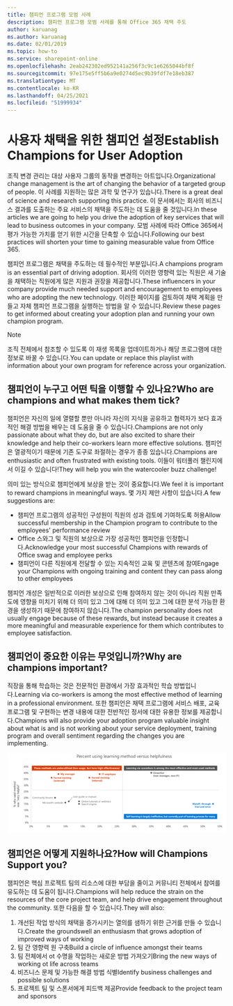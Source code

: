 ```yaml
---
title: 챔피언 프로그램 모범 사례
description: 챔피언 프로그램 모범 사례를 통해 Office 365 채택 주도
author: karuanag
ms.author: karuanag
ms.date: 02/01/2019
ms.topic: how-to
ms.service: sharepoint-online
ms.openlocfilehash: 2eab242302ed952141a256f3c9c1e6265044bf8f
ms.sourcegitcommit: 97e175e5ff5b6a9e0274d5ec9b39fdf7e18eb387
ms.translationtype: MT
ms.contentlocale: ko-KR
ms.lasthandoff: 04/25/2021
ms.locfileid: "51999934"
---
```

# <a name="establish-champions-for-user-adoption"></a><span data-ttu-id="6a18f-103">사용자 채택을 위한 챔피언 설정</span><span class="sxs-lookup"><span data-stu-id="6a18f-103">Establish Champions for User Adoption</span></span> 

<span data-ttu-id="6a18f-104">조직 변경 관리는 대상 사용자 그룹의 동작을 변경하는 아트입니다.</span><span class="sxs-lookup"><span data-stu-id="6a18f-104">Organizational change management is the art of changing the behavior of a targeted group of people.</span></span> <span data-ttu-id="6a18f-105">이 사례를 지원하는 많은 과학 및 연구가 있습니다.</span><span class="sxs-lookup"><span data-stu-id="6a18f-105">There is a great deal of science and research supporting this practice.</span></span> <span data-ttu-id="6a18f-106">이 문서에서는 회사의 비즈니스 결과를 도출하는 주요 서비스의 채택을 주도하는 데 도움을 줄 것입니다.</span><span class="sxs-lookup"><span data-stu-id="6a18f-106">In these articles we are going to help you drive the adoption of key services that will lead to business outcomes in your company.</span></span>  <span data-ttu-id="6a18f-107">모범 사례에 따라 Office 365에서 평가 가능한 가치를 얻기 위한 시간을 단축할 수 있습니다.</span><span class="sxs-lookup"><span data-stu-id="6a18f-107">Following our best practices will shorten your time to gaining measurable value from Office 365.</span></span>  

<span data-ttu-id="6a18f-108">챔피언 프로그램은 채택을 주도하는 데 필수적인 부분입니다.</span><span class="sxs-lookup"><span data-stu-id="6a18f-108">A champions program is an essential part of driving adoption.</span></span> <span data-ttu-id="6a18f-109">회사의 이러한 영향력 있는 직원은 새 기술을 채택하는 직원에게 많은 지원과 권장을 제공합니다.</span><span class="sxs-lookup"><span data-stu-id="6a18f-109">These influencers in your company provide much needed support and encouragement to employees who are adopting the new technology.</span></span> <span data-ttu-id="6a18f-110">이러한 페이지를 검토하여 채택 계획을 만들고 자체 챔피언 프로그램을 실행하는 방법을 알 수 있습니다.</span><span class="sxs-lookup"><span data-stu-id="6a18f-110">Review these pages to get informed about creating your adoption plan and running your own champion program.</span></span> 

> [!NOTE]
> <span data-ttu-id="6a18f-111">조직 전체에서 참조할 수 있도록 이 재생 목록을 업데이트하거나 해당 프로그램에 대한 정보로 바꿀 수 있습니다.</span><span class="sxs-lookup"><span data-stu-id="6a18f-111">You can update or replace this playlist with information about your own program for reference across your organization.</span></span>

## <a name="who-are-champions-and-what-makes-them-tick"></a><span data-ttu-id="6a18f-112">챔피언이 누구고 어떤 틱을 이행할 수 있나요?</span><span class="sxs-lookup"><span data-stu-id="6a18f-112">Who are champions and what makes them tick?</span></span>

<span data-ttu-id="6a18f-113">챔피언은 자신의 일에 열렬할 뿐만 아니라 자신의 지식을 공유하고 협력자가 보다 효과적인 해결 방법을 배우는 데 도움을 줄 수 있습니다.</span><span class="sxs-lookup"><span data-stu-id="6a18f-113">Champions are not only passionate about what they do, but are also excited to share their knowledge and help their co-workers learn more effective solutions.</span></span> <span data-ttu-id="6a18f-114">챔피언은 열광적이기 때문에 기존 도구로 좌절하는 경우가 종종 있습니다.</span><span class="sxs-lookup"><span data-stu-id="6a18f-114">Champions are enthusiastic and often frustrated with existing tools.</span></span> <span data-ttu-id="6a18f-115">이들이 워터풀러 챌린지에서 이길 수 있습니다!</span><span class="sxs-lookup"><span data-stu-id="6a18f-115">They will help you win the watercooler buzz challenge!</span></span>  

<span data-ttu-id="6a18f-116">의미 있는 방식으로 챔피언에게 보상을 받는 것이 중요합니다.</span><span class="sxs-lookup"><span data-stu-id="6a18f-116">We feel it is important to reward champions in meaningful ways.</span></span> <span data-ttu-id="6a18f-117">몇 가지 제안 사항이 있습니다.</span><span class="sxs-lookup"><span data-stu-id="6a18f-117">A few suggestions are:</span></span>

- <span data-ttu-id="6a18f-118">챔피언 프로그램의 성공적인 구성원이 직원의 성과 검토에 기여하도록 허용</span><span class="sxs-lookup"><span data-stu-id="6a18f-118">Allow successful membership in the Champion program to contribute to the employees' performance review</span></span>
- <span data-ttu-id="6a18f-119">Office 스와그 및 직원의 보상으로 가장 성공적인 챔피언을 인정합니다.</span><span class="sxs-lookup"><span data-stu-id="6a18f-119">Acknowledge your most successful Champions with rewards of Office swag and employee perks</span></span>  
- <span data-ttu-id="6a18f-120">챔피언이 다른 직원에게 전달할 수 있는 지속적인 교육 및 콘텐츠에 참여</span><span class="sxs-lookup"><span data-stu-id="6a18f-120">Engage your Champions with ongoing training and content they can pass along to other employees</span></span> 

<span data-ttu-id="6a18f-121">챔피언 개성은 일반적으로 이러한 보상으로 인해 참여하지 않는 것이 아니라 직원 만족도에 영향을 미치기 위해 더 의미 있고 그에 대해 더 의미 있고 그에 대한 분석 가능한 환경을 생성하기 때문에 참여하지 않습니다.</span><span class="sxs-lookup"><span data-stu-id="6a18f-121">The champion personality does not usually engage because of these rewards, but instead because it creates a more meaningful and measurable experience for them which contributes to employee satisfaction.</span></span> 

## <a name="why-are-champions-important"></a><span data-ttu-id="6a18f-122">챔피언이 중요한 이유는 무엇입니까?</span><span class="sxs-lookup"><span data-stu-id="6a18f-122">Why are champions important?</span></span> 

<span data-ttu-id="6a18f-123">직장을 통해 학습하는 것은 전문적인 환경에서 가장 효과적인 학습 방법입니다.</span><span class="sxs-lookup"><span data-stu-id="6a18f-123">Learning via co-workers is among the most effective method of learning in a professional environment.</span></span> <span data-ttu-id="6a18f-124">또한 챔피언은 채택 프로그램에 서비스 배포, 교육 프로그램 및 구현하는 변경 내용에 대한 전반적인 정서에 대한 유용한 정보를 제공합니다.</span><span class="sxs-lookup"><span data-stu-id="6a18f-124">Champions will also provide your adoption program valuable insight about what is and is not working about your service deployment, training program and overall sentiment regarding the changes you are implementing.</span></span>  

![학습 방법 사용 비율과 유용성 비교](media/champstats.png)

## <a name="how-will-champions-support-you"></a><span data-ttu-id="6a18f-126">챔피언은 어떻게 지원하나요?</span><span class="sxs-lookup"><span data-stu-id="6a18f-126">How will Champions Support you?</span></span>

<span data-ttu-id="6a18f-127">챔피언은 핵심 프로젝트 팀의 리소스에 대한 부담을 줄이고 커뮤니티 전체에서 참여를 유도하는 데 도움이 됩니다.</span><span class="sxs-lookup"><span data-stu-id="6a18f-127">Champions will help reduce the strain on the resources of the core project team, and help drive engagement throughout the community.</span></span> <span data-ttu-id="6a18f-128">또한 다음을 할 수 있습니다.</span><span class="sxs-lookup"><span data-stu-id="6a18f-128">They will also:</span></span>

1. <span data-ttu-id="6a18f-129">개선된 작업 방식의 채택을 증가시키는 열의를 샘하기 위한 근거를 만들 수 있습니다.</span><span class="sxs-lookup"><span data-stu-id="6a18f-129">Create the groundswell an enthusiasm that grows adoption of improved ways of working</span></span>
1. <span data-ttu-id="6a18f-130">팀 간 영향력 원 구축</span><span class="sxs-lookup"><span data-stu-id="6a18f-130">Build a circle of influence amongst their teams</span></span>
1. <span data-ttu-id="6a18f-131">팀 전체에서 ot 수명을 작업하는 새로운 방법 가져오기</span><span class="sxs-lookup"><span data-stu-id="6a18f-131">Bring the new ways of working ot life across teams</span></span>
1. <span data-ttu-id="6a18f-132">비즈니스 문제 및 가능한 해결 방법 식별</span><span class="sxs-lookup"><span data-stu-id="6a18f-132">Identify business challenges and possible solutions</span></span>
1. <span data-ttu-id="6a18f-133">프로젝트 팀 및 스폰서에게 피드백 제공</span><span class="sxs-lookup"><span data-stu-id="6a18f-133">Provide feedback to the project team and sponsors</span></span>
